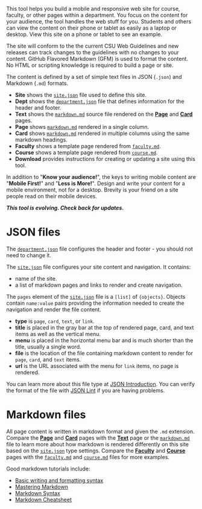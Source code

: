 
This tool helps you build a mobile and responsive web site for course, faculty, or other pages within a department.
You focus on the content for your audience, the tool handles the web stuff for you.
Students and others can view the content on their phone or tablet as easily as a laptop or desktop.
View this site on a phone or tablet to see an example.

The site will conform to the the current CSU Web Guidelines and new releases can track changes to the guidelines with no changes to your content.
GitHub Flavored Markdown (GFM) is used to format the content.
No HTML or scripting knowledge is required to build a page or site.

The content is defined by a set of simple text files in JSON (`.json`) and Markdown (`.md`) formats.
* **Site** shows the [`site.json`](#/site) file used to define this site.  
* **Dept** shows the [`department.json`](#/dept) file that defines  information for the header and footer.
* **Text** shows the [`markdown.md`](#/markdown) source file rendered on the [**Page**](./#/Page) and [**Card**](./#/Card) pages.
* **Page** shows [`markdown.md`](#/markdown) rendered in a single column.
* **Card** shows [`markdown.md`](#/markdown) rendered in multiple columns using the same markdown headings.
* **Faculty** shows a template page rendered from [`faculty.md`](#/faculty).
* **Course** shows a template  page rendered from [`course.md`](#/course).
* **Download** provides instructions for creating or updating a site using this tool. 

In addition to "**Know your audience!**", the keys to writing mobile content are "**Mobile First!**" and "**Less is More!**".
Design and write your content for a mobile environment, not for a desktop.
Brevity is your friend on a site people read on their mobile devices.

***This tool is evolving. Check back for updates.***


# JSON files
The [`department.json`](#/dept) file configures the header and footer - you should not need to change it.

The [`site.json`](#/site) file configures your site content and navigation.
It contains:
* name of the site.
* a list of markdown pages and links to render and create navigation.

The `pages` element of the [`site.json`](#/site) file is a `[list]` of `{objects}`.
Objects contain `name:value` pairs providing the information needed to create the navigation and render the file content.
* **type** is `page`, `card`, `text`, or `link`.
* **title** is placed in the gray bar at the top of rendered page, card, and text items as well as the vertical menu.
* **menu** is placed in the horizontal menu bar and is much shorter than the title, usually a single word.
* **file** is the location of the file containing markdown content to render for `page`, `card`, and `text` items.
* **url** is the URL associated with the menu for `link` items, no page is rendered.

You can learn more about this file type at [JSON Introduction](https://www.w3schools.com/js/js_json_intro.asp).
You can verify the format of the file with [JSON Lint](http://jsonlint.com) if you are having problems.

# Markdown files 
All page content is written in markdown format and given the `.md` extension.
Compare the [**Page**](#/page) and [**Card**](#/card) pages with the [**Text**](#/text) page or the [`markdown.md`](#/markdown) file to learn more about how markdown is rendered differently on this site based on the [`site.json`](#/site) type settings.
Compare the [**Faculty**](#/faculty) and [**Course**](#/course) pages with the [`faculty.md`](#/faculty) and [`course.md`](#/course) files for more examples.

Good markdown tutorials include:
* [Basic writing and formatting syntax](https://help.github.com/articles/basic-writing-and-formatting-syntax/)
* [Mastering Markdown](http://guides.github.com)
* [Markdown Syntax](https://guides.github.com/pdfs/markdown-cheatsheet-online.pdf)
* [Markdown Cheatsheet](https://github.com/adam-p/markdown-here/wiki/Markdown-Cheatsheet)

